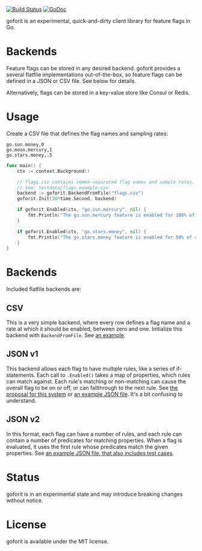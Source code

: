 [![Build Status](https://travis-ci.org/stripe/goforit.svg?branch=master)](https://travis-ci.org/stripe/goforit)
[![GoDoc](https://godoc.org/github.com/stripe/goforit?status.svg)](http://godoc.org/github.com/stripe/goforit)

goforit is an experimental, quick-and-dirty client library for feature flags in Go.

# Backends

Feature flags can be stored in any desired backend. goforit provides a several flatfile implementations out-of-the-box, so feature flags can be defined in a JSON or CSV file. See below for details.    

Alternatively, flags can be stored in a key-value store like Consul or Redis.


# Usage

Create a CSV file that defines the flag names and sampling rates:

```csv
go.sun.money,0
go.moon.mercury,1
go.stars.money,.5
```

```go
func main() {
	ctx := context.Background()

	// flags.csv contains comma-separated flag names and sample rates.
	// See: testdata/flags_example.csv
	backend := goforit.BackendFromFile("flags.csv")
	goforit.Init(30*time.Second, backend)

	if goforit.Enabled(ctx, "go.sun.mercury", nil) {
		fmt.Println("The go.sun.mercury feature is enabled for 100% of requests")
	}

	if goforit.Enabled(ctx, "go.stars.money", nil) {
		fmt.Println("The go.stars.money feature is enabled for 50% of requests")
	}
}
```

# Backends

Included flatfile backends are:

## CSV

This is a very simple backend, where every row defines a flag name and a rate at which it should be enabled, between zero and one. Initialize this backend with `BackendFromFile`. See [an example][CSV].

## JSON v1

This backend allows each flag to have multiple rules, like a series of if-statements. Each call to `.Enabled()` takes a map of properties, which rules can match against. Each rule's matching or non-matching can cause the overall flag to be on or off, or can fallthrough to the next rule. See [the proposal for this system][JSON1_proposal] or [an example JSON file][JSON1]. It's a bit confusing to understand.

## JSON v2

In this format, each flag can have a number of rules, and each rule can contain a number of predicates for matching properties. When a flag is evaluated, it uses the first rule whose predicates match the given properties. See [an example JSON file, that also includes test cases][JSON2].

# Status

goforit is in an experimental state and may introduce breaking changes without notice.

[CSV]: https://github.com/stripe/goforit/blob/master/testdata/flags_example.csv
[JSON1_proposal]: https://github.com/stripe/goforit/blob/master/doc/rule_flags.md
[JSON1]: https://github.com/stripe/goforit/blob/master/testdata/flags_example.json
[JSON2]: https://github.com/stripe/goforit/blob/master/testdata/flags2_acceptance.json

# License

goforit is available under the MIT license.
